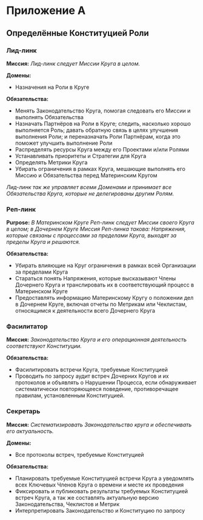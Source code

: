 # **Приложение А**

## Определённые Конституцией Роли


### Лид-линк

**Миссия:** _Лид-линк следует Миссии Круга в целом._

**Домены:**

- Назначения на Роли в Круге

**Обязательства:**

- Менять Законодательство Круга, помогая следовать его Миссии и выполнять Обязательства
- Назначать Партнёров на Роли в Круге; следить, насколько хорошо выполняется Роль; давать обратную связь в целях улучшения выполнения Роли; и переназначать Роли Партнёрам, когда это поможет улучшить выполнение Роли
- Распределять ресурсы Круга между его Проектами и/или Ролями
- Устанавливать приоритеты и Стратегии для Круга
- Определять Метрики Круга
- Убирать ограничения в рамках Круга, мешающие выполнять его Миссию и Обязательства перед Материнским Кругом

_Лид-линк так же управляет всеми Доменами и принимает все Обязательства Круга, которые не делегированы другим Ролям._



### Реп-линк

**Purpose:** _В Материнском Круге Реп-линк следует Миссии своего Круга в целом; в Дочернем Круге Миссия Реп-линка такова: Напряжения, которые связаны с процессами за пределами Круга, выходят за пределы Круга и решаются._

**Обязательства:**

- Убирать влияющие на Круг ограничения в рамках всей Организации за пределами Круга
- Стараться понять Напряжения, которые высказывают Члены Дочернего Круга и транслировать их в соответствующий процесс в Материнском Круге
- Предоставлять информацию Материнскому Кругу о положении дел в Дочернем Круге, включая отчеты по Метрикам или Чеклистам, относящимся к деятельности всего Дочернего Круга


### Фасилитатор

**Миссия:** _Законодательство Круга и его операционная деятельность соответствуют Конституции._

**Обязательства:**

- Фасилитировать встречи Круга, требуемые Конституцией
- Проводить по запросу аудит встреч Дочерних Кругов и их протоколов и объявлять о Нарушении Процесса, если обнаруживает систематически повторяющееся поведение, противоречащее правилам, установленным Конституцией.


### Секретарь

**Миссия:** _Систематизировать Законодательство круга и обеспечивать его актуальность._

**Домены:**

- Все протоколы встреч, требуемые Конституцией

**Обязательства:**

- Планировать требуемые Конституцией встречи Круга а уведомлять всех Ключевых Членов Круга о времени и месте их проведения
- Фиксировать и публиковать результаты требуемых Конституцией встреч Круга, а так же составлять актуальную версию Законодательства, Чеклистов и Метрик
- Интерпретировать Законодательство и Конституцию по запросу 
